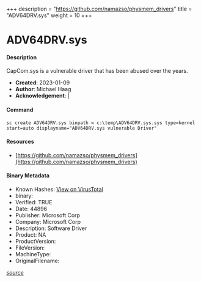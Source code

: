 +++
description = "https://github.com/namazso/physmem_drivers"
title = "ADV64DRV.sys"
weight = 10
+++

# ADV64DRV.sys

#### Description

CapCom.sys is a vulnerable driver that has been abused over the years.

- **Created**: 2023-01-09
- **Author**: Michael Haag
- **Acknowledgement**:  | [](https://twitter.com/)

#### Command

```
sc create ADV64DRV.sys binpath = c:\temp\ADV64DRV.sys.sys type=kernel start=auto displayname="ADV64DRV.sys vulnerable Driver"
```

#### Resources


* [https://github.com/namazso/physmem_drivers](https://github.com/namazso/physmem_drivers)



#### Binary Metadata


- Known Hashes: [View on VirusTotal](https://www.virustotal.com/gui/file/04A85E359525D662338CAE86C1E59B1D7AA9BD12B920E8067503723DC1E03162) 
- binary: 
- Verified: TRUE
- Date: 44896
- Publisher: Microsoft Corp
- Company: Microsoft Corp
- Description: Software Driver
- Product: NA
- ProductVersion: 
- FileVersion: 
- MachineType: 
- OriginalFilename: 

[*source*](https://github.com/magicsword-io/LOLDrivers/tree/main/yaml/adv64drv.sys.yml)